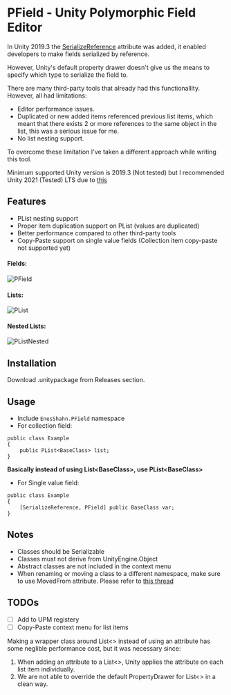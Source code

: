 # PField - Unity Polymorphic Field Editor

In Unity 2019.3 the [SerializeReference](https://docs.unity3d.com/ScriptReference/SerializeReference.html) attribute was added, it enabled developers to make fields serialized by reference.

However, Unity's default property drawer doesn't give us the means to specify which type to serialize the field to.

There are many third-party tools that already had this functionallity. However, all had limitations:
- Editor performance issues.
- Duplicated or new added items referenced previous list items, which meant that there exists 2 or more references to the same object in the list, this was a serious issue for me.
- No list nesting support.

To overcome these limitation I've taken a different approach while writing this tool.

Minimum supported Unity version is 2019.3 (Not tested) but I recommended Unity 2021 (Tested) LTS due to [this](https://blog.unity.com/engine-platform/serializereference-improvements-in-unity-2021-lts)

## Features
 - PList nesting support
 - Proper item duplication support on PList (values are duplicated)
 - Better performance compared to other third-party tools
 - Copy-Paste support on single value fields (Collection item copy-paste not supported yet)

#### Fields:
![PField](https://user-images.githubusercontent.com/22725319/222987732-070d7236-71f6-4882-a9b5-847081cde2ee.gif)
#### Lists:
![PList](https://user-images.githubusercontent.com/22725319/222987740-3651b8f5-e877-43a2-bad9-c46f5bbc16be.gif)
#### Nested Lists:
![PListNested](https://user-images.githubusercontent.com/22725319/222987742-93e12a0b-f209-4a7f-be20-e1cdda0e19ba.gif)

## Installation
Download .unitypackage from Releases section.

## Usage
 - Include `EnesShahn.PField` namespace
 - For collection field:
 ```
 public class Example
 {
     public PList<BaseClass> list;
 }
 ```
 **Basically instead of using List\<BaseClass\>, use PList\<BaseClass\>**

 - For Single value field:
 ```
 public class Example
 {
     [SerializeReference, PField] public BaseClass var;
 }
 ```
 
 ## Notes
- Classes should be Serializable
- Classes must not derive from UnityEngine.Object
- Abstract classes are not included in the context menu
- When renaming or moving a class to a different namespace, make sure to use MovedFrom attribute. 
Please refer to [this thread](https://forum.unity.com/threads/serializereference-data-loss-when-class-name-is-changed.736874/)


## TODOs
- [ ] Add to UPM registery
- [ ] Copy-Paste context menu for list items

Making a wrapper class around List<> instead of using an attribute has some neglible performance cost, but it was necessary since:
 1. When adding an attribute to a List<>, Unity applies the attribute on each list item individually.
 2. We are not able to override the default PropertyDrawer for List<> in a clean way. 
